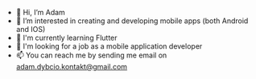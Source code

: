 - 👋 Hi, I’m Adam
- 👀 I’m interested in creating and developing mobile apps (both Android and IOS)
- 🌱 I'm currently learning Flutter
- 💞️ I'm looking for a job as a mobile application developer
- 📫 You can reach me by sending me email on adam.dybcio.kontakt@gmail.com
